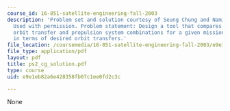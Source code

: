 ```yaml
---
course_id: 16-851-satellite-engineering-fall-2003
description: 'Problem set and solution courtesy of Seung Chung and Namiko Yamamoto.
  Used with permission. Problem statement: Design a tool that compares a set of feasible
  orbit transfer and propulsion system combinations for a given mission requirement,
  in terms of desired orbit transfers.'
file_location: /coursemedia/16-851-satellite-engineering-fall-2003/e9e1eb82a6e428358fb07c1ee0fd2c3c_ps2_cg_solution.pdf
file_type: application/pdf
layout: pdf
title: ps2_cg_solution.pdf
type: course
uid: e9e1eb82a6e428358fb07c1ee0fd2c3c

---
```

None